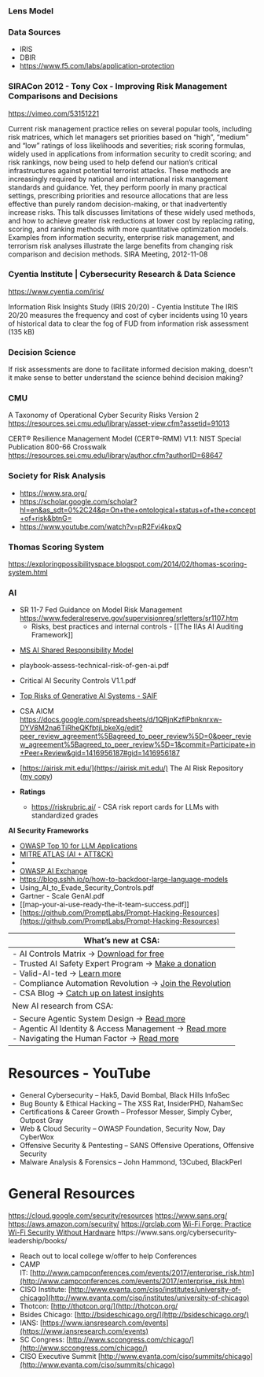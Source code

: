 ### Lens Model

### Data Sources
* IRIS
* DBIR
* https://www.f5.com/labs/application-protection

### SIRACon 2012 - Tony Cox - Improving Risk Management Comparisons and Decisions
https://vimeo.com/53151221

Current risk management practice relies on several popular tools, including risk matrices, which let managers set priorities based on “high”, “medium” and “low” ratings of loss likelihoods and severities; risk scoring formulas, widely used in applications from information security to credit scoring; and risk rankings, now being used to help defend our nation’s critical infrastructures against potential terrorist attacks.  These methods are increasingly required by national and international risk management standards and guidance.  Yet, they perform poorly in many practical settings, prescribing priorities and resource allocations that are less effective than purely random decision-making, or that inadvertently increase risks.  This talk discusses limitations of these widely used methods, and how to achieve greater risk reductions at lower cost by replacing rating, scoring, and ranking methods with more quantitative optimization models.  Examples from information security, enterprise risk management, and terrorism risk analyses illustrate the large benefits from changing risk comparison and decision methods.
SIRA Meeting, 2012-11-08


### Cyentia Institute | Cybersecurity Research & Data Science
https://www.cyentia.com/iris/

Information Risk Insights Study (IRIS 20/20) - Cyentia Institute
The IRIS 20/20 measures the frequency and cost of cyber incidents using 10 years of historical data to clear the fog of FUD from information risk assessment (135 kB)

### Decision Science
If risk assessments are done to facilitate informed decision making, doesn't it make sense to better understand the science behind decision making?

### CMU
A Taxonomy of Operational Cyber Security Risks Version 2
https://resources.sei.cmu.edu/library/asset-view.cfm?assetid=91013


CERT® Resilience Management Model (CERT®-RMM) V1.1: NIST Special Publication 800-66 Crosswalk
https://resources.sei.cmu.edu/library/author.cfm?authorID=68647

### Society for Risk Analysis
* https://www.sra.org/
* https://scholar.google.com/scholar?hl=en&as_sdt=0%2C24&q=On+the+ontological+status+of+the+concept+of+risk&btnG=
* https://www.youtube.com/watch?v=pR2Fvi4kpxQ

### Thomas Scoring System
https://exploringpossibilityspace.blogspot.com/2014/02/thomas-scoring-system.html

### AI
* SR 11-7 Fed Guidance on Model Risk Management https://www.federalreserve.gov/supervisionreg/srletters/sr1107.htm
	* Risks, best practices and internal controls - [[The IIAs AI Auditing Framework]]

- [MS AI Shared Responsibility Model](https://learn.microsoft.com/en-us/azure/security/fundamentals/shared-responsibility-ai) 

- playbook-assess-technical-risk-of-gen-ai.pdf
- Critical AI Security Controls V1.1.pdf
- [Top Risks of Generative AI Systems - SAIF]([https://saif.google/secure-ai-framework/risks](https://saif.google/secure-ai-framework/risks))
- CSA AICM https://docs.google.com/spreadsheets/d/1QRjnKzfIPbnknrxw-DYV8M2na6TiRheQKfbtjLbkeXg/edit?peer_review_agreement%5Bagreed_to_peer_review%5D=0&peer_review_agreement%5Bagreed_to_peer_review%5D=1&commit=Participate+in+Peer+Review&gid=1416956187#gid=1416956187
- [https://airisk.mit.edu/](https://airisk.mit.edu/) The AI Risk Repository ([my copy](https://docs.google.com/spreadsheets/d/1cH7X5UacjosBhjcBpY8s9M76LEkk48jO4wD9jOVB9L8/edit?gid=1710822211#gid=1710822211))
- **Ratings** 
	- https://riskrubric.ai/ - CSA risk report cards for LLMs with standardized grades

 **AI Security Frameworks**
- [OWASP Top 10 for LLM Applications](https://genai.owasp.org/llm-top-10/)
- [MITRE ATLAS (AI + ATT&CK)](https://atlas.mitre.org)
- 
- [OWASP AI Exchange](https://owaspai.org)
- https://blog.sshh.io/p/how-to-backdoor-large-language-models
- Using_AI_to_Evade_Security_Controls.pdf
- Gartner - Scale GenAI.pdf
- [[map-your-ai-use-ready-the-it-team-success.pdf]]
- [https://github.com/PromptLabs/Prompt-Hacking-Resources](https://github.com/PromptLabs/Prompt-Hacking-Resources)


| What’s new at CSA:                                                                                                                                                                                                                                                                                                                                                                                                                                                                                                                                                                 |
| ---------------------------------------------------------------------------------------------------------------------------------------------------------------------------------------------------------------------------------------------------------------------------------------------------------------------------------------------------------------------------------------------------------------------------------------------------------------------------------------------------------------------------------------------------------------------------------- |
| - AI Controls Matrix → [Download for free](https://cloudsecurityalliance.org/artifacts/ai-controls-matrix)<br>- Trusted AI Safety Expert Program → [Make a donation](https://cloudsecurityalliance.org/education/taise-support/)<br>- Valid-AI-ted → [Learn more](https://cloudsecurityalliance.org/artifacts/overview-of-csa-star-level-1-valid-ai-ted)<br>- Compliance Automation Revolution → [Join the Revolution](https://cloudsecurityalliance.org/car)<br>- CSA Blog → [Catch up on latest insights](https://cloudsecurityalliance.org/blog/terms/artificial-intelligence/) |
| New AI research from CSA:                                                                                                                                                                                                                                                                                                                                                                                                                                                                                                                                                          |
| - Secure Agentic System Design → [Read more](https://cloudsecurityalliance.org/artifacts/secure-agentic-system-design)<br>- Agentic AI Identity & Access Management → [Read more](https://cloudsecurityalliance.org/artifacts/agentic-ai-identity-and-access-management-a-new-approach)<br>- Navigating the Human Factor → [Read more](https://cloudsecurityalliance.org/artifacts/navigating-the-human-factor)                                                                                                                                                                    |


# Resources - YouTube
* General Cybersecurity – Hak5, David Bombal, Black Hills InfoSec
* Bug Bounty & Ethical Hacking – The XSS Rat, InsiderPHD, NahamSec
* Certifications & Career Growth – Professor Messer, Simply Cyber, Outpost Gray
* Web & Cloud Security – OWASP Foundation, Security Now, Day CyberWox
* Offensive Security & Pentesting – SANS Offensive Operations, Offensive Security
* Malware Analysis & Forensics – John Hammond, 13Cubed, BlackPerl

# General Resources
https://cloud.google.com/security/resources
https://www.sans.org/
https://aws.amazon.com/security/
https://grclab.com
[Wi-Fi Forge: Practice Wi-Fi Security Without Hardware]([https://www.blackhillsinfosec.com/wifi-forge/](https://www.blackhillsinfosec.com/wifi-forge/))
https://www.sans.org/cybersecurity-leadership/books/
- Reach out to local college w/offer to help
Conferences
- CAMP IT: [http://www.campconferences.com/events/2017/enterprise_risk.htm](http://www.campconferences.com/events/2017/enterprise_risk.htm)
- CISO Institute: [http://www.evanta.com/ciso/institutes/university-of-chicago](http://www.evanta.com/ciso/institutes/university-of-chicago)
- Thotcon: [http://thotcon.org/](http://thotcon.org/
- Bsides Chicago: [http://bsideschicago.org/](http://bsideschicago.org/)
- IANS: [https://www.iansresearch.com/events](https://www.iansresearch.com/events)
- SC Congress: [http://www.sccongress.com/chicago/](http://www.sccongress.com/chicago/)
- CISO Executive Summit [http://www.evanta.com/ciso/summits/chicago](http://www.evanta.com/ciso/summits/chicago)
